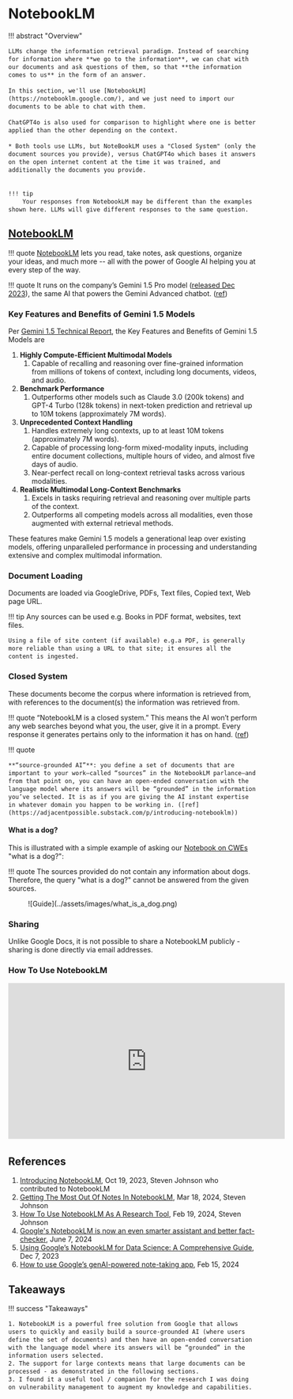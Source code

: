 # NotebookLM

!!! abstract "Overview"

    LLMs change the information retrieval paradigm. Instead of searching for information where **we go to the information**, we can chat with our documents and ask questions of them, so that **the information comes to us** in the form of an answer. 

    In this section, we'll use [NotebookLM](https://notebooklm.google.com/), and we just need to import our documents to be able to chat with them. 

    ChatGPT4o is also used for comparison to highlight where one is better applied than the other depending on the context.
    
    * Both tools use LLMs, but NoteBookLM uses a "Closed System" (only the document sources you provide), versus ChatGPT4o which bases it answers on the open internet content at the time it was trained, and additionally the documents you provide.
    

    !!! tip
        Your responses from NotebookLM may be different than the examples shown here. LLMs will give different responses to the same question.


## [NotebookLM](https://notebooklm.google.com/)


!!! quote
    [NotebookLM](https://notebooklm.google.com/) lets you read, take notes, ask questions, organize your ideas, and much more -- all with the power of Google AI helping you at every step of the way.

!!! quote
    It runs on the company’s Gemini 1.5 Pro model ([released Dec 2023](https://en.wikipedia.org/wiki/Gemini_(language_model))), the same AI that powers the Gemini Advanced chatbot. 
    ([ref](https://www.techradar.com/computing/artificial-intelligence/googles-notebooklm-is-now-an-even-smarter-assistant-and-better-fact-checker))

### Key Features and Benefits of Gemini 1.5 Models

Per [Gemini 1.5 Technical Report](https://storage.googleapis.com/deepmind-media/gemini/gemini_v1_5_report.pdf), the Key Features and Benefits of Gemini 1.5 Models are

1. **Highly Compute-Efficient Multimodal Models**
      1. Capable of recalling and reasoning over fine-grained information from millions of tokens of context, including long documents, videos, and audio.
2. **Benchmark Performance**
      1. Outperforms other models such as Claude 3.0 (200k tokens) and GPT-4 Turbo (128k tokens) in next-token prediction and retrieval up to 10M tokens (approximately 7M words).
3. **Unprecedented Context Handling**
      1. Handles extremely long contexts, up to at least 10M tokens (approximately 7M words).
      2. Capable of processing long-form mixed-modality inputs, including entire document collections, multiple hours of video, and almost five days of audio.
      3. Near-perfect recall on long-context retrieval tasks across various modalities.
4. **Realistic Multimodal Long-Context Benchmarks**
      1. Excels in tasks requiring retrieval and reasoning over multiple parts of the context.
      2. Outperforms all competing models across all modalities, even those augmented with external retrieval methods.

These features make Gemini 1.5 models a generational leap over existing models, offering unparalleled performance in processing and understanding extensive and complex multimodal information.







### Document Loading

Documents are loaded via GoogleDrive, PDFs, Text files, Copied text, Web page URL.

!!! tip 
    Any sources can be used e.g. Books in PDF format, websites, text files.

    Using a file of site content (if available) e.g.a PDF, is generally more reliable than using a URL to that site; it ensures all the content is ingested.

### Closed System

These documents become the corpus where information is retrieved from, with references to the document(s) the information was retrieved from.

!!! quote
    “NotebookLM is a closed system.” This means the AI won’t perform any web searches beyond what you, the user, give it in a prompt. Every response it generates pertains only to the information it has on hand.
    ([ref](https://www.techradar.com/computing/artificial-intelligence/googles-notebooklm-is-now-an-even-smarter-assistant-and-better-fact-checker))

!!! quote 
    
    **“source-grounded AI”**: you define a set of documents that are important to your work—called “sources” in the NotebookLM parlance—and from that point on, you can have an open-ended conversation with the language model where its answers will be “grounded” in the information you’ve selected. It is as if you are giving the AI instant expertise in whatever domain you happen to be working in. ([ref](https://adjacentpossible.substack.com/p/introducing-notebooklm))


#### What is a dog?

This is illustrated with a simple example of asking our [Notebook on CWEs](../NotebookLM_Cwe.md) "what is a dog?":

!!! quote
    The sources provided do not contain any information about dogs. Therefore, the query "what is a dog?" cannot be answered from the given sources.

<figure markdown>
![Guide](../assets/images/what_is_a_dog.png)
<figcaption></figcaption>
</figure>


### Sharing
Unlike Google Docs, it is not possible to share a NotebookLM publicly - sharing is done directly via email addresses.

### How To Use NotebookLM


<iframe width="560" height="315" src="https://www.youtube.com/embed/iWPjBwXy_Io?si=0Z0e0u_ni0R4tAM-" title="YouTube video player" frameborder="0" allow="accelerometer; autoplay; clipboard-write; encrypted-media; gyroscope; picture-in-picture; web-share" referrerpolicy="strict-origin-when-cross-origin" allowfullscreen></iframe>


## References

1. [Introducing NotebookLM](https://adjacentpossible.substack.com/p/introducing-notebooklm), Oct 19, 2023, Steven Johnson who contributed to NotebookLM
2. [Getting The Most Out Of Notes In NotebookLM](https://medium.com/@stevenbjohnson/getting-the-most-out-of-notes-in-notebooklm-d9d70316b780), Mar 18, 2024, Steven Johnson
3. [How To Use NotebookLM As A Research Tool](https://stevenberlinjohnson.com/how-to-use-notebooklm-as-a-research-tool-6ad5c3a227cc), Feb 19, 2024, Steven Johnson
4. [Google's NotebookLM is now an even smarter assistant and better fact-checker](https://www.techradar.com/computing/artificial-intelligence/googles-notebooklm-is-now-an-even-smarter-assistant-and-better-fact-checker), June 7, 2024 
5. [Using Google’s NotebookLM for Data Science: A Comprehensive Guide](https://www.kdnuggets.com/using-google-notebooklm-for-data-science-a-comprehensive-guide), Dec 7, 2023 
6. [How to use Google’s genAI-powered note-taking app](https://www.computerworld.com/article/1611774/google-notebooklm-generative-ai-notes-app.html), Feb 15, 2024 



## Takeaways
  
!!! success "Takeaways" 

    1. NotebookLM is a powerful free solution from Google that allows users to quickly and easily build a source-grounded AI (where users define the set of documents) and then have an open-ended conversation with the language model where its answers will be “grounded” in the information users selected.
    2. The support for large contexts means that large documents can be processed - as demonstrated in the following sections.
    3. I found it a useful tool / companion for the research I was doing on vulnerability management to augment my knowledge and capabilities.

  
